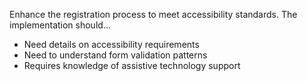 Enhance the registration process to meet accessibility standards. The implementation should...

- Need details on accessibility requirements
- Need to understand form validation patterns
- Requires knowledge of assistive technology support